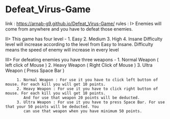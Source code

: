 # Defeat_Virus-Game

link : https://arnab-g9.github.io/Defeat_Virus-Game/
rules :
I> Enemies will come from anywhere and you have to defeat those enemies.

II> This game has four level - 1. Easy 
                               2. Medium 
                               3. High
                               4. Insane
  Difficulty level will increase according to the level from Easy to Insane. Difficulty means the speed of enemy will increase in every level
  
  III> For defeating enemies you have three weapons - 1. Normal Weapon  ( left click of Mouse )
                                                      2. Heavy Weapon   ( Right Click of Mouse )
                                                      3. Ultra Weapon   (     Press Space Bar  )
                                                      
                                                      
         1. Normal Weapon : For use it you have to click left button of mouse. For each kill you will get 10 points.
         2. Heavy Weapon : For use it you have to click right button of mouse. For each kill you will get 10 points. 
            And for use that weapon 20 points will be deducted.
         3. Ultra Weapon : For use it you have to press Space Bar. For use that your 50 points will be deducted. You 
            can use that weapon when you have minimum 50 points.
